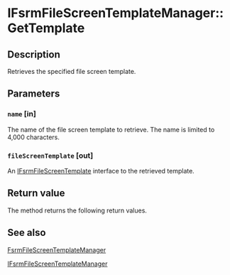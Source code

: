 # IFsrmFileScreenTemplateManager::GetTemplate

## Description

Retrieves the specified file screen template.

## Parameters

### `name` [in]

The name of the file screen template to retrieve. The name is limited to 4,000 characters.

### `fileScreenTemplate` [out]

An [IFsrmFileScreenTemplate](https://learn.microsoft.com/previous-versions/windows/desktop/api/fsrmscreen/nn-fsrmscreen-ifsrmfilescreentemplate) interface to the retrieved template.

## Return value

The method returns the following return values.

## See also

[FsrmFileScreenTemplateManager](https://learn.microsoft.com/previous-versions/windows/desktop/fsrm/fsrmfilescreentemplatemanager)

[IFsrmFileScreenTemplateManager](https://learn.microsoft.com/previous-versions/windows/desktop/api/fsrmscreen/nn-fsrmscreen-ifsrmfilescreentemplatemanager)